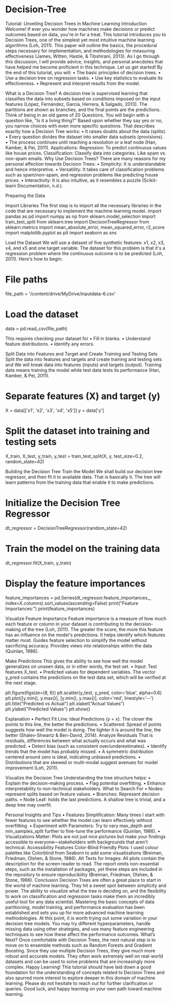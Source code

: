 # Decision-Tree
Tutorial: Unveiling Decision Trees in Machine Learning 
Introduction
Welcome! If ever you wonder how machines make decisions or predict outcomes based on data, you're in for a treat. This tutorial introduces you to Decision Trees, one of the simplest yet most intuitive machine learning algorithms (Loh, 2011). This paper will outline the basics, the procedural steps necessary for implementation, and methodologies for measuring effectiveness (James, Witten, Hastie, & Tibshirani, 2013). As I go through this discussion, I will provide advice, insights, and personal anecdotes that have helped me become proficient in this technique. Let us get started!
By the end of this tutorial, you will:
•	The basic principles of decision trees.
•	Use a decision tree on regression tasks.
•	Use key statistics to evaluate its effectiveness. 
•	Represent and interpret results from the model.

What is a Decision Tree?
A decision tree is supervised learning that classifies the data into subsets based on conditions imposed on the input features (López, Fernández, García, Herrera, & Salgado, 2013). The partitions are shown as branches, and the final points are the predictions. Think of being in an old game of 20 Questions. You will begin with a question like, "Is it a living thing?" Based upon whether they say yes or no, you narrow choices with even more specific questions. That describes exactly how a Decision Tree works:
•	It raises doubts about the data (splits).
•	Every question divides the dataset into smaller data subsets (provisions). 
•	The process continues until reaching a resolution or a leaf node (Han, Kamber, & Pei, 2011).
Applications:
Regression: To predict continuous values like house prices. 
Classification: Classify data into categories. Like spam vs. non-spam emails.
Why Use Decision Trees?
There are many reasons for my personal affection towards Decision Trees:
•	Simplicity: It is understandable and hence interpretive.
•	Versatility: It takes care of classification problems such as spam/non-spam, and regression problems like predicting house prices. 
•	Interactivity: It is also intuitive, as it resembles a puzzle (Scikit-learn Documentation, n.d.).

Preparing the Data

Import Libraries
The first step is to import all the necessary libraries in the code that are necessary to implement the machine learning model.
import pandas as pd
import numpy as np
from sklearn.model_selection import train_test_split
from sklearn.tree import DecisionTreeRegressor
from sklearn.metrics import mean_absolute_error, mean_squared_error, r2_score
import matplotlib.pyplot as plt
import seaborn as sns


Load the Dataset
We will use a dataset of five synthetic features: x1, x2, x3, x4, and x5 and one target variable. The dataset for this problem is that it's a regression problem where the continuous outcome is to be predicted (Loh, 2011).
Here's how to begin:
# File paths
file_path = '/content/drive/MyDrive/inputdata-6.csv'
# Load the dataset
data = pd.read_csv(file_path)

This requires checking your dataset for
•	Fill in blanks.
•	Understand feature distributions. 
•	Identify any errors.

Split Data into Features and Target and Create Training and Testing Sets
Split the data into features and targets and create training and testing sets and We will break data into features (inputs) and targets (output). Training data means training the model while test data tests its performance (Han, Kamber, & Pei, 2011).
# Separate features (X) and target (y)
X = data[['x1', 'x2', 'x3', 'x4', 'x5']]
y = data['y']

# Split the dataset into training and testing sets
X_train, X_test, y_train, y_test = train_test_split(X, y, test_size=0.2, random_state=42)


Building the Decision Tree
Train the Model
We shall build our decision tree regressor, and then fit it to available data. That is basically it. The tree will learn patterns from the training data that enable it to make predictions.
# Initialize the Decision Tree Regressor
dt_regressor = DecisionTreeRegressor(random_state=42)

# Train the model on the training data
dt_regressor.fit(X_train, y_train)

# Display the feature importances
feature_importances = pd.Series(dt_regressor.feature_importances_, index=X.columns).sort_values(ascending=False)
print("Feature Importances:")
print(feature_importances)

Visualize Feature Importance
Feature importance is a measure of how much each feature or column in your dataset is contributing to the decision-making of the tree (Loh, 2011). The greater the score, the more this feature has an influence on the model's predictions. It helps identify which features matter most. Guides feature selection to simplify the model without sacrificing accuracy. Provides views into relationships within the data (Quinlan, 1986).
 
Make Predictions
This gives the ability to see how well the model generalizes on unseen data, or in other words, the test set.
•	Input: Test features X_test.
•	Predicted values for dependent variables.
The vector y_pred contains the predictions on the test data set, which will be verified at the next stage.

plt.figure(figsize=(8, 6))
plt.scatter(y_test, y_pred, color='blue', alpha=0.6)
plt.plot([y.min(), y.max()], [y.min(), y.max()], color='red', linestyle='--')
plt.title("Predicted vs Actual")
plt.xlabel("Actual Values")
plt.ylabel("Predicted Values")
plt.show()


 
Explanation
•	Perfect Fit Line: Ideal Predictions (y = x). The closer the points to this line, the better the predictions.
•	Scattered: Spread of points suggests how well the model is doing. The tighter it is around the line, the better (Shalev-Shwartz & Ben-David, 2014).
Analyze Residuals
That is residuals, differences between what actually occurs and what was predicted.
•	Detect bias (such as consistent over/underestimates).
•	Identify trends that the model has probably missed.
•	A symmetric distribution centered around zero is ideal, indicating unbiased predictions. 
•	Distributions that are skewed or multi-modal suggest avenues for model improvement (Loh, 2011).
 

Visualize the Decision Tree
Understanding the tree structure helps:
•	Explain the decision-making process.
•	Flag potential overfitting.
•	Enhance interpretability to non-technical stakeholders.
What to Search For
•	Nodes: represent splits based on feature values.
•	Branches: Represent decision paths.
•	Node Leaf: holds the last predictions. 
A shallow tree is trivial, and a deep tree may overfit.
 
Personal Insights and Tips
•	Features Simplification: Many times I start with fewer features to see whether the model can learn effectively without overfitting.
•	Experiment with Parameters: Try to vary max_depth and min_samples_split further to fine-tune the performance (Quinlan, 1986).
•	Visualizations Matter: Plots are not just nice pictures but make your findings accessible to everyone—stakeholders with backgrounds that aren't technical.
Accessibility Features
Color-Blind Friendly Plots: I used colour palettes like Colorblind from Seaborn to add some visualizations (Breiman, Friedman, Olshen, & Stone, 1986). Alt Texts for Images: All plots contain the description for the screen reader to read. The report omits non-essential steps, such as the installation of packages, yet these steps are included in the repository to ensure reproducibility (Breiman, Friedman, Olshen, & Stone, 1986).
Conclusion
Decision Trees are often a great place to start in the world of machine learning. They hit a sweet spot between simplicity and power. The ability to visualize what the tree is deciding on, and the flexibility to work on classification and regression tasks make them an incredibly useful tool for any data scientist. Mastering the basic concepts of data partitioning, model training, and performance evaluation has been established and sets you up for more advanced machine learning methodologies. At this point, it is worth trying out some variation in your decision tree models. You may try different hyperparameters, handle missing data using other strategies, and use many feature engineering techniques to see how these affect the performance outcomes.
What’s Next?
Once comfortable with Decision Trees, the next natural step is to move on to ensemble methods such as Random Forests and Gradient Boosting. Since they use multiple Decision Trees, they give much more robust and accurate models. They often work extremely well on real-world datasets and can be used to solve problems that are increasingly more complex.
Happy Learning!
This tutorial should have laid down a good foundation for the understanding of concepts related to Decision Trees and also spurred more interest to explore deeper in this domain of machine learning. Please do not hesitate to reach out for further clarification or queries. Good luck, and happy learning on your own path toward machine learning.
